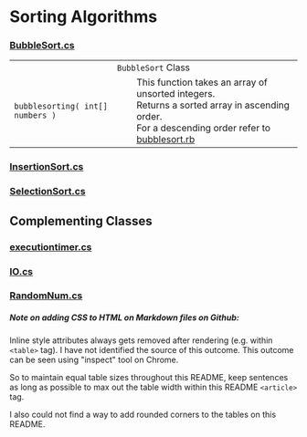 # Sorting Algorithms  

### [BubbleSort.cs]()  

<table style="width:100%">
  <tr>
    <td colspan="2" align="center"><code>BubbleSort</code> Class</td>
  </tr>
  <tr>
    <td nowrap><code>bubblesorting( int[] numbers )</code></th>
    <td align="left">
        This function takes an array of unsorted integers.
        <br/>
        Returns a sorted array in ascending order.
        <br/>
        For a descending order refer to <a href="https://github.com/Bubblemelon/Ruby-Stuff/blob/master/ruby%20practice/bubblesort.rb">bubblesort.rb</a>
    </td>
  </tr>
</table>

### [InsertionSort.cs]()  

### [SelectionSort.cs]()  

## Complementing Classes  

### [executiontimer.cs]()  

### [IO.cs]()  

### [RandomNum.cs]()  

##### Note on adding CSS to HTML on Markdown files on Github:

Inline style attributes always gets removed after rendering (e.g. within `<table>` tag). I have not identified the source of this outcome. This outcome can be seen using "inspect" tool on Chrome.   

So to maintain equal table sizes throughout this README, keep sentences as long as possible to max out the table width within this README `<article>` tag.    

I also could not find a way to add rounded corners to the tables on this README.  
